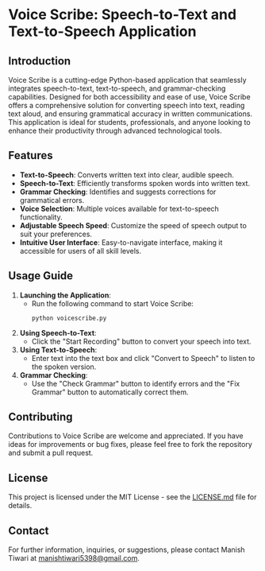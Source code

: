 # Voice Scribe: Speech-to-Text and Text-to-Speech Application

## Introduction
Voice Scribe is a cutting-edge Python-based application that seamlessly integrates speech-to-text, text-to-speech, and grammar-checking capabilities. Designed for both accessibility and ease of use, Voice Scribe offers a comprehensive solution for converting speech into text, reading text aloud, and ensuring grammatical accuracy in written communications. This application is ideal for students, professionals, and anyone looking to enhance their productivity through advanced technological tools.

## Features
- **Text-to-Speech**: Converts written text into clear, audible speech.
- **Speech-to-Text**: Efficiently transforms spoken words into written text.
- **Grammar Checking**: Identifies and suggests corrections for grammatical errors.
- **Voice Selection**: Multiple voices available for text-to-speech functionality.
- **Adjustable Speech Speed**: Customize the speed of speech output to suit your preferences.
- **Intuitive User Interface**: Easy-to-navigate interface, making it accessible for users of all skill levels.

## Usage Guide
1. **Launching the Application**: 
   - Run the following command to start Voice Scribe:
     ```
     python voicescribe.py
     ```
2. **Using Speech-to-Text**: 
   - Click the "Start Recording" button to convert your speech into text.
3. **Using Text-to-Speech**:
   - Enter text into the text box and click "Convert to Speech" to listen to the spoken version.
4. **Grammar Checking**:
   - Use the "Check Grammar" button to identify errors and the "Fix Grammar" button to automatically correct them.

## Contributing
Contributions to Voice Scribe are welcome and appreciated. If you have ideas for improvements or bug fixes, please feel free to fork the repository and submit a pull request.

## License
This project is licensed under the MIT License - see the [LICENSE.md](LICENSE.md) file for details.

## Contact
For further information, inquiries, or suggestions, please contact Manish Tiwari at [manishtiwari5398@gmail.com](mailto:manishtiwari5398@gmail.com).

